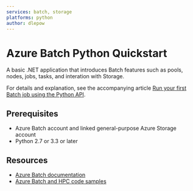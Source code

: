 ```yaml
---
services: batch, storage
platforms: python
author: dlepow
---
```


# Azure Batch Python Quickstart

A basic .NET application that introduces Batch features such as pools, nodes, jobs, tasks, and interation with Storage.

For details and explanation, see the accompanying article [Run your first Batch job using the Python API](https://docs.microsoft.com/azure/batch/quick-run-Python).

## Prerequisites

- Azure Batch account and linked general-purpose Azure Storage account
- Python 2.7 or 3.3 or later

## Resources

- [Azure Batch documentation](https://docs.microsoft.com/azure/batch/)
- [Azure Batch and HPC code samples](https://github.com/Azure/azure-batch-samples)
